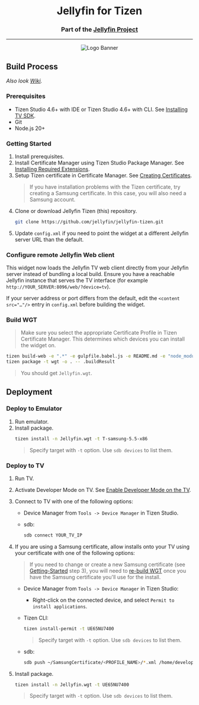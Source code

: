 <h1 align="center">Jellyfin for Tizen</h1>
<h3 align="center">Part of the <a href="https://jellyfin.org">Jellyfin Project</a></h3>

---

<p align="center">
<img alt="Logo Banner" src="https://raw.githubusercontent.com/jellyfin/jellyfin-ux/master/branding/SVG/banner-logo-solid.svg?sanitize=true"/>
</p>

## Build Process
_Also look [Wiki](https://github.com/jellyfin/jellyfin-tizen/wiki)._

### Prerequisites
* Tizen Studio 4.6+ with IDE or Tizen Studio 4.6+ with CLI. See [Installing TV SDK](https://developer.samsung.com/smarttv/develop/getting-started/setting-up-sdk/installing-tv-sdk.html).
* Git
* Node.js 20+

### Getting Started

1. Install prerequisites.
2. Install Certificate Manager using Tizen Studio Package Manager. See [Installing Required Extensions](https://developer.samsung.com/smarttv/develop/getting-started/setting-up-sdk/installing-tv-sdk.html#Installing-Required-Extensions).
3. Setup Tizen certificate in Certificate Manager. See [Creating Certificates](https://developer.samsung.com/smarttv/develop/getting-started/setting-up-sdk/creating-certificates.html).
   > If you have installation problems with the Tizen certificate, try creating a Samsung certificate. In this case, you will also need a Samsung account.
4. Clone or download Jellyfin Tizen (this) repository.
   ```sh
   git clone https://github.com/jellyfin/jellyfin-tizen.git
   ```
5. Update `config.xml` if you need to point the widget at a different Jellyfin server URL than the default.

### Configure remote Jellyfin Web client

This widget now loads the Jellyfin TV web client directly from your Jellyfin server instead of bundling a local build. Ensure you have a reachable Jellyfin instance that serves the TV interface (for example `http://YOUR_SERVER:8096/web/?device=tv`).

If your server address or port differs from the default, edit the `<content src="…"/>` entry in `config.xml` before building the widget.

### Build WGT

> Make sure you select the appropriate Certificate Profile in Tizen Certificate Manager. This determines which devices you can install the widget on.

```sh
tizen build-web -e ".*" -e gulpfile.babel.js -e README.md -e "node_modules/*" -e "package*.json" -e "yarn.lock"
tizen package -t wgt -o . -- .buildResult
```

> You should get `Jellyfin.wgt`.

## Deployment

### Deploy to Emulator

1. Run emulator.
2. Install package.
   ```sh
   tizen install -n Jellyfin.wgt -t T-samsung-5.5-x86
   ```
   > Specify target with `-t` option. Use `sdb devices` to list them.

### Deploy to TV

1. Run TV.
2. Activate Developer Mode on TV. See [Enable Developer Mode on the TV](https://developer.samsung.com/smarttv/develop/getting-started/using-sdk/tv-device.html#Connecting-the-TV-and-SDK).
3. Connect to TV with one of the following options:
   * Device Manager from `Tools -> Device Manager` in Tizen Studio.

   * sdb:
      ```sh
      sdb connect YOUR_TV_IP
      ```
4. If you are using a Samsung certificate, allow installs onto your TV using your certificate with one of the following options:
   > If you need to change or create a new Samsung certificate (see [Getting-Started](#getting-started) step 3), you will need to [re-build WGT](#build-wgt) once you have the Samsung certificate you'll use for the install.

   * Device Manager from `Tools -> Device Manager` in Tizen Studio:
      * Right-click on the connected device, and select `Permit to install applications`.

   * Tizen CLI:
      ```sh
      tizen install-permit -t UE65NU7400
      ```
      > Specify target with `-t` option. Use `sdb devices` to list them.

   * sdb:
      ```sh
      sdb push ~/SamsungCertificate/<PROFILE_NAME>/*.xml /home/developer
      ```
5. Install package.
   ```sh
   tizen install -n Jellyfin.wgt -t UE65NU7400
   ```
   > Specify target with `-t` option. Use `sdb devices` to list them.
